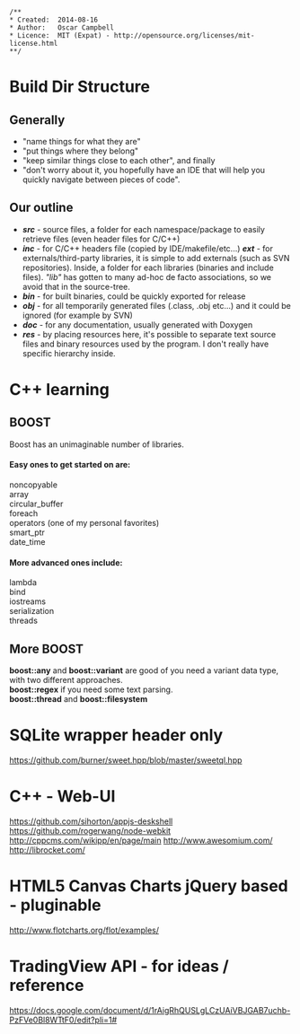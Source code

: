     /**
    * Created:  2014-08-16
    * Author:   Oscar Campbell
    * Licence:  MIT (Expat) - http://opensource.org/licenses/mit-license.html
    **/

Build Dir Structure
===================

Generally
---------
- "name things for what they are"  
- "put things where they belong"  
- "keep similar things close to each other", and finally  
- "don't worry about it, you hopefully have an IDE that will help you quickly navigate between pieces of code".

Our outline
-----------------
- **_src_** - source files, a folder for each namespace/package to easily retrieve files (even header files for C/C\++)  
- **_inc_** - for C/C++ headers file (copied by IDE/makefile/etc...)  **_ext_** - for externals/third-party libraries, it is simple to add externals (such as SVN repositories). Inside, a folder for each libraries (binaries and include files). _"lib"_ has gotten to many ad-hoc de facto associations, so we avoid that in the source-tree.  
- **_bin_** - for built binaries, could be quickly exported for release  
- **_obj_** - for all temporarily generated files (.class, .obj etc...) and it could be ignored (for example by SVN)  
- **_doc_** - for any documentation, usually generated with Doxygen  
- **_res_** - by placing resources here, it's possible to separate text source files and binary resources used by the program. I don't really have specific hierarchy inside.  

C++ learning
============

BOOST
-----

Boost has an unimaginable number of libraries. 

#### Easy ones to get started on are:

noncopyable  
array  
circular_buffer  
foreach  
operators (one of my personal favorites)  
smart_ptr  
date_time  

#### More advanced ones include:

lambda  
bind  
iostreams  
serialization  
threads  

More BOOST
----------

**boost::any** and **boost::variant** are good of you need a variant data type, with two different approaches.  
**boost::regex** if you need some text parsing.  
**boost::thread** and **boost::filesystem**  




SQLite wrapper header only
==========================

https://github.com/burner/sweet.hpp/blob/master/sweetql.hpp



C++ - Web-UI
===========

https://github.com/sihorton/appjs-deskshell
https://github.com/rogerwang/node-webkit
http://cppcms.com/wikipp/en/page/main
http://www.awesomium.com/
http://librocket.com/


HTML5 Canvas Charts jQuery based - pluginable
=============================================

http://www.flotcharts.org/flot/examples/


TradingView API - for ideas / reference
=======================================

https://docs.google.com/document/d/1rAigRhQUSLgLCzUAiVBJGAB7uchb-PzFVe0Bl8WTtF0/edit?pli=1#

